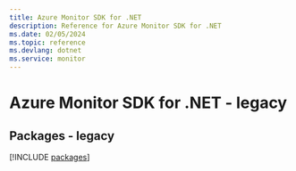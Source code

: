 ```yaml
---
title: Azure Monitor SDK for .NET
description: Reference for Azure Monitor SDK for .NET
ms.date: 02/05/2024
ms.topic: reference
ms.devlang: dotnet
ms.service: monitor
---
```

# Azure Monitor SDK for .NET - legacy
## Packages - legacy
[!INCLUDE [packages](monitor-index.md)]